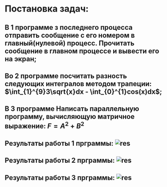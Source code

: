 # Постановка задач: 
## В 1 программе з последнего процесса отправить сообщение с его номером в главный(нулевой) процесс. Прочитать сообщение в главном процессе и вывести его на экран; 
## Во 2 программе посчитать разность следующих интегралов методом трапеции: $\int_{1}^{9}3\sqrt{x}dx - \int_{0}^{1}cos(x)dx$; 
## В 3 программе Написать параллельную программу, вычисляющую матричное выражение: $F=A^2+B^2$
## Результаты работы 1 прграммы: ![res](image-1.png)
## Результаты работы 2 прграммы: ![res](image-2.png)
## Результаты работы 3 прграммы: ![res](image-3.png)
